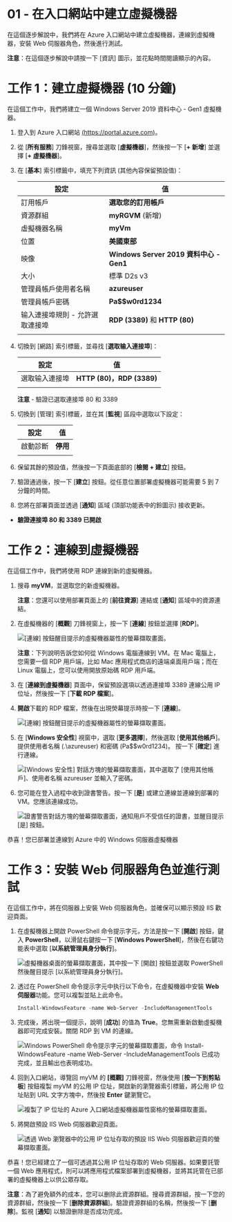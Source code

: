 ﻿---
wts:
    title: '01 – 在入口網站中建立虛擬機器 (10 分鐘)'
    module: '模組 02 - 核心 Azure 服務 (工作負載)'
---
# 01 - 在入口網站中建立虛擬機器

在這個逐步解說中，我們將在 Azure 入口網站中建立虛擬機器，連線到虛擬機器，安裝 Web 伺服器角色，然後進行測試。 

**注意**：在這個逐步解說中請按一下 [資訊] 圖示，並花點時間閱讀顯示的內容。 

# 工作 1：建立虛擬機器 (10 分鐘)

在這個工作中，我們將建立一個 Windows Server 2019 資料中心 - Gen1 虛擬機器。 

1. 登入到 Azure 入口網站 [(https://portal.azure.com)](https://portal.azure.com?azure-portal=true)。

2. 從 [**所有服務**] 刀鋒視窗，搜尋並選取 [**虛擬機器**]，然後按一下 [**+ 新增**] 並選擇 [**+ 虛擬機器**]。

3. 在 [**基本**] 索引標籤中，填充下列資訊 (其他內容保留預設值)：

    | 設定 | 值 |
    |  -- | -- |
    | 訂用帳戶 | **選取您的訂用帳戶**|
    | 資源群組 | **myRGVM** (新增) |
    | 虛擬機器名稱 | **myVm** |
    | 位置 | **美國東部**|
    | 映像 | **Windows Server 2019 資料中心 - Gen1**|
    | 大小 | 標準 D2s v3|
    | 管理員帳戶使用者名稱 | **azureuser** |
    | 管理員帳戶密碼 | **Pa$$w0rd1234**|
    | 输入連接埠規則 - 允許選取連接埠 | **RDP (3389)** 和 **HTTP (80)**|
    | | |

4. 切換到 [網路] 索引標籤，並尋找 [**選取输入連接埠**]：

    | 設定 | 值 |
    | -- | -- |
    | 選取输入連接埠 | **HTTP (80)，RDP (3389)**|
    | | |

    **注意** - 驗證已選取連接埠 80 和 3389

5. 切換到 [管理] 索引標籤，並在其 [**監視**] 區段中選取以下設定：

    | 設定 | 值 |
    | -- | -- |
    | 啟動診斷 | **停用**|
    | | |

6. 保留其餘的預設值，然後按一下頁面底部的 [**檢閱 + 建立**] 按鈕。

7. 驗證通過後，按一下 [**建立**] 按鈕。從任意位置部署虛擬機器可能需要 5 到 7 分鐘的時間。

8. 您將在部署頁面並透過 [**通知**] 區域 (頂部功能表中的鈴圖示) 接收更新。

* **驗證連接埠 80 和 3389 已開啟**

# 工作 2：連線到虛擬機器

在這個工作中，我們將使用 RDP 連線到新的虛擬機器。 

1. 搜尋 **myVM**，並選取您的新虛擬機器。

    **注意**：您還可以使用部署頁面上的 [**前往資源**] 連結或 [**通知**] 區域中的資源連結。

2. 在虛擬機器的 [**概觀**] 刀鋒視窗上，按一下 [**連線**] 按鈕並選擇 [**RDP**]。

    ![[連線] 按鈕醒目提示的虛擬機器屬性的螢幕擷取畫面。](../images/0101.png)

    **注意**：下列說明告訴您如何從 Windows 電腦連線到 VM。在 Mac 電腦上，您需要一個 RDP 用戶端，比如 Mac 應用程式商店的遠端桌面用戶端；而在 Linux 電腦上，您可以使用開放原始碼 RDP 用戶端。

2. 在 [**連線到虛擬機器**] 頁面中，保留預設選項以透過連接埠 3389 連線公用 IP 位址，然後按一下 [**下載 RDP 檔案**]。

3. **開啟**下載的 RDP 檔案，然後在出現熒幕提示時按一下 [**連線**]。 

    ![[連線] 按鈕醒目提示的虛擬機器屬性的螢幕擷取畫面。 ](../images/0102.png)

4. 在 [**Windows 安全性**] 視窗中，選取 [**更多選擇**]，然後選取 [**使用其他帳戶**]。提供使用者名稱 (.\azureuser) 和密碼 (Pa$$w0rd1234)。 按一下 [**確定**] 進行連線。

    ![[Windows 安全性] 對話方塊的螢幕擷取畫面，其中選取了 [使用其他帳戶]、使用者名稱 azureuser 並輸入了密碼。](../images/0103.png)

5. 您可能在登入過程中收到證書警告。按一下 [**是**] 或建立連線並連線到部署的 VM。您應該連線成功。

    ![證書警告對話方塊的螢幕擷取畫面，通知用戶不受信任的證書，並醒目提示 [是] 按鈕。 ](../images/0104.png)

恭喜！您已部署並連線到 Azure 中的 Windows 伺服器虛擬機器

# 工作 3：安裝 Web 伺服器角色並進行測試

在這個工作中，將在伺服器上安裝 Web 伺服器角色，並確保可以顯示預設 IIS 歡迎頁面。

1. 在虛擬機器上開啟 PowerShell 命令提示字元，方法是按一下 [**開啟**] 按鈕，鍵入 **PowerShell**，以滑鼠右鍵按一下 [**Windows PowerShell**]，然後在右鍵功能表中選取 [**以系統管理員身分執行**]。

    ![虛擬機器桌面的螢幕擷取畫面，其中按一下 [開啟] 按鈕並選取 PowerShell 然後醒目提示 [以系統管理員身分執行]。](../images/0105.png)

2. 透过在 PowerShell 命令提示字元中执行以下命令，在虛擬機器中安裝 **Web 伺服器**功能。您可以複製並貼上此命令。

    ```PowerShell
    Install-WindowsFeature -name Web-Server -IncludeManagementTools
    ```
  
3. 完成後，將出現一個提示，說明 [**成功**] 的值為 **True**。您無需重新啟動虛擬機器即可完成安裝。關閉 RDP 到 VM 的連線。

    ![Windows PowerShell 命令提示字元的螢幕擷取畫面，命令 Install-WindowsFeature -name Web-Server -IncludeManagementTools 已成功完成，並且輸出也表明成功。](../images/0106.png)

4. 回到入口網站，導覽回 myVM 的 **[概觀]** 刀鋒視窗，然後使用 [**按一下到剪貼板**] 按鈕複製 myVM 的公用 IP 位址，開啟新的瀏覽器索引標籤，將公用 IP 位址貼到 URL 文字方塊中，然後按 **Enter** 鍵瀏覽它。

    ![複製了 IP 位址的 Azure 入口網站虛擬機器屬性窗格的螢幕擷取畫面。](../images/0107.png)

5. 將開啟預設 IIS Web 伺服器歡迎頁面。

    ![透過 Web 瀏覽器中的公用 IP 位址存取的預設 IIS Web 伺服器歡迎頁的螢幕擷取畫面。](../images/0108.png)

恭喜！您已經建立了一個可透過其公用 IP 位址存取的 Web 伺服器。如果要託管一個 Web 應用程式，則可以將應用程式檔案部署到虛擬機器，並將其託管在已部署的虛擬機器上以供公眾存取。


**注意**：為了避免額外的成本，您可以删除此資源群組。搜尋資源群組，按一下您的資源群組，然後按一下 [**删除資源群組**]。驗證資源群組的名稱，然後按一下 [**删除**]。監視 [**通知**] 以驗證删除是否成功完成。 
